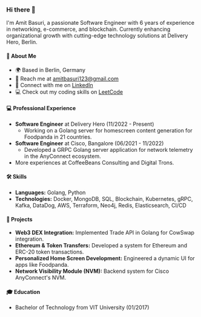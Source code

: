 ### Hi there 👋

I'm Amit Basuri, a passionate Software Engineer with 6 years of experience in networking, e-commerce, and blockchain. Currently enhancing organizational growth with cutting-edge technology solutions at Delivery Hero, Berlin.

#### 🌟 About Me
- 🌍 Based in Berlin, Germany
- 📧 Reach me at [amitbasuri123@gmail.com](mailto:amitbasuri123@gmail.com)
- 🔗 Connect with me on [LinkedIn](https://linkedin.com/in/amitbasuri)
- 💻 Check out my coding skills on [LeetCode](https://leetcode.com/amitbasuri123/)

#### 💻 Professional Experience
- **Software Engineer** at Delivery Hero (11/2022 - Present)
  - Working on a Golang server for homescreen content generation for Foodpanda in 21 countries.
- **Software Engineer** at Cisco, Bangalore (06/2021 - 11/2022)
  - Developed a GRPC Golang server application for network telemetry in the AnyConnect ecosystem.
- More experiences at CoffeeBeans Consulting and Digital Trons.

#### 🛠️ Skills
- **Languages:** Golang, Python
- **Technologies:** Docker, MongoDB, SQL, Blockchain, Kubernetes, gRPC, Kafka, DataDog, AWS, Terraform, Neo4j, Redis, Elasticsearch, CI/CD

#### 🚀 Projects
- **Web3 DEX Integration:** Implemented Trade API in Golang for CowSwap integration.
- **Ethereum & Token Transfers:** Developed a system for Ethereum and ERC-20 token transactions.
- **Personalized Home Screen Development:** Engineered a dynamic UI for apps like Foodpanda.
- **Network Visibility Module (NVM):** Backend system for Cisco AnyConnect's NVM.

#### 🎓 Education
- Bachelor of Technology from VIT University (01/2017)
